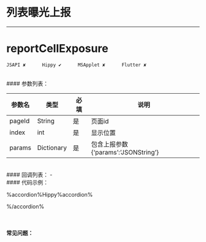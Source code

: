# 列表曝光上报
---
# reportCellExposure

```
JSAPI ✘      Hippy ✔      MSApplet ✘      Flutter ✘

```
<br>
#### 参数列表：

|参数名|类型|必填|说明|
|-|-|-|-| 
| pageId |String|是|页面id|
| index | int |是|显示位置|
| params | Dictionary |是|包含上报参数 {‘params’:’JSONString’}|
<br>
#### 回调列表：
-
<br>
#### 代码示例：

%accordion%Hippy%accordion%

%/accordion%


<br>

#### 常见问题：
